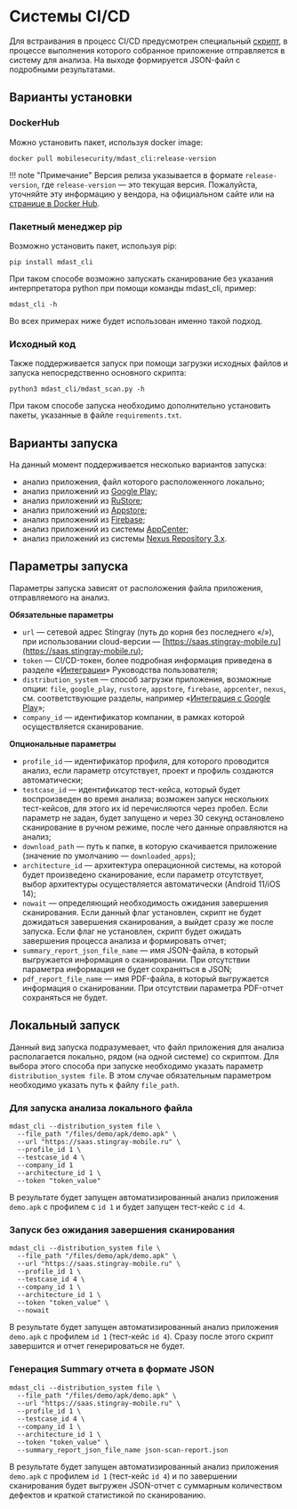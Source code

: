 # Системы CI/CD

Для встраивания в процесс CI/CD предусмотрен специальный [скрипт](https://github.com/Dynamic-Mobile-Security/mdast-cli), в процессе выполнения которого собранное приложение отправляется в систему для анализа. На выходе формируется JSON-файл с подробными результатами.

## Варианты установки

### DockerHub

Можно установить пакет, используя docker image:

    docker pull mobilesecurity/mdast_cli:release-version

!!! note "Примечание"
    Версия релиза указывается в формате `release-version`, где `release-version` — это текущая версия. Пожалуйста, уточняйте эту информацию у вендора, на официальном сайте или на [странице в Docker Hub](https://hub.docker.com/repository/docker/mobilesecurity/mdast_cli).

### Пакетный менеджер pip

Возможно установить пакет, используя pip:

    pip install mdast_cli

При таком способе возможно запускать сканирование без указания интерпретатора python при помощи команды mdast_cli, пример:

    mdast_cli -h

Во всех примерах ниже будет использован именно такой подход.

### Исходный код

Также поддерживается запуск при помощи загрузки исходных файлов и запуска непосредственно основного скрипта:

    python3 mdast_cli/mdast_scan.py -h

При таком способе запуска необходимо дополнительно установить пакеты, указанные в файле `requirements.txt`.

## Варианты запуска

На данный момент поддерживается несколько вариантов запуска:

* анализ приложения, файл которого расположенного локально;
* анализ приложений из [Google Play](https://play.google.com/store/apps);
* анализ приложений из [RuStore](https://www.rustore.ru/);
* анализ приложений из [Appstore](https://www.apple.com/app-store/);
* анализ приложений из [Firebase](https://firebase.google.com/);
* анализ приложений из системы [AppCenter](https://appcenter.ms/);
* анализ приложений из системы [Nexus Repository 3.x](https://help.sonatype.com/repomanager3).

## Параметры запуска

Параметры запуска зависят от расположения файла приложения, отправляемого на анализ.

**Обязательные параметры**

* `url` — сетевой адрес Stingray (путь до корня без последнего «/»), при использовании cloud-версии — [https://saas.stingray-mobile.ru](https://saas.stingray-mobile.ru);
* `token` — CI/CD-токен, более подробная информация приведена в разделе «[Интеграции](./integracii.md)» Руководства пользователя;
* `distribution_system` — способ загрузки приложения, возможные опции: `file`, `google_play`, `rustore`, `appstore`, `firebase`, `appcenter`, `nexus`, см. соответствующие разделы, например «[Интеграция с Google Play](./integraciya_s_google_play.md)»;
* `company_id` — идентификатор компании, в рамках которой осуществляется сканирование.

**Опциональные параметры**

* `profile_id` — идентификатор профиля, для которого проводится анализ, если параметр отсутствует, проект и профиль создаются автоматически;
* `testcase_id` — идентификатор тест-кейса, который будет воспроизведен во время анализа; возможен запуск нескольких тест-кейсов, для этого их id перечисляются через пробел. Если параметр не задан, будет запущено и через 30 секунд остановлено сканирование в ручном режиме, после чего данные оправляются на анализ;
* `download_path` — путь к папке, в которую скачивается приложение (значение по умолчанию — `downloaded_apps`);
* `architecture_id` — архитектура операционной системы, на которой будет произведено сканирование, если параметр отсутствует, выбор архитектуры осуществляется автоматически (Android 11/iOS 14);
* `nowait` — определяющий необходимость ожидания завершения сканирования. Если данный флаг установлен, скрипт не будет дожидаться завершения сканирования, а выйдет сразу же после запуска. Если флаг не установлен, скрипт будет ожидать завершения процесса анализа и формировать отчет;
* `summary_report_json_file_name` — имя JSON-файла, в который выгружается информация о сканировании. При отсутствии параметра информация не будет сохраняться в JSON;
* `pdf_report_file_name` — имя PDF-файла, в который выгружается информация о сканировании. При отсутствии параметра PDF-отчет сохраняться не будет.

## Локальный запуск

Данный вид запуска подразумевает, что файл приложения для анализа располагается локально, рядом (на одной системе) со скриптом. Для выбора этого способа при запуске необходимо указать параметр `distribution_system file`. В этом случае обязательным параметром необходимо указать путь к файлу `file_path`.

### Для запуска анализа локального файла

    mdast_cli --distribution_system file \
      --file_path "/files/demo/apk/demo.apk" \
      --url "https://saas.stingray-mobile.ru" \
      --profile_id 1 \
      --testcase_id 4 \
      --company_id 1 
      --architecture_id 1 \
      --token "token_value" 

В результате будет запущен автоматизированный анализ приложения `demo.apk` с профилем с `id 1` и будет запущен тест-кейс с `id 4`.

### Запуск без ожидания завершения сканирования

    mdast_cli --distribution_system file \
      --file_path "/files/demo/apk/demo.apk" \ 
      --url "https://saas.stingray-mobile.ru" \
      --profile_id 1 \
      --testcase_id 4 \
      --company_id 1 \ 
      --architecture_id 1 \
      --token "token_value" \
      --nowait

В результате будет запущен автоматизированный анализ приложения `demo.apk` с профилем `id 1` (тест-кейс `id 4`). Сразу после этого скрипт завершится и отчет генерироваться не будет.

### Генерация Summary отчета в формате JSON

    mdast_cli --distribution_system file \
      --file_path "/files/demo/apk/demo.apk" \ 
      --url "https://saas.stingray-mobile.ru" \
      --profile_id 1 \
      --testcase_id 4 \
      --company_id 1 \
      --architecture_id 1 \
      --token "token_value" \
      --summary_report_json_file_name json-scan-report.json

В результате будет запущен автоматизированный анализ приложения `demo.apk` с профилем `id 1` (тест-кейс `id 4`) и по завершении сканирования будет выгружен JSON-отчет с суммарным количеством дефектов и краткой статистикой по сканированию.